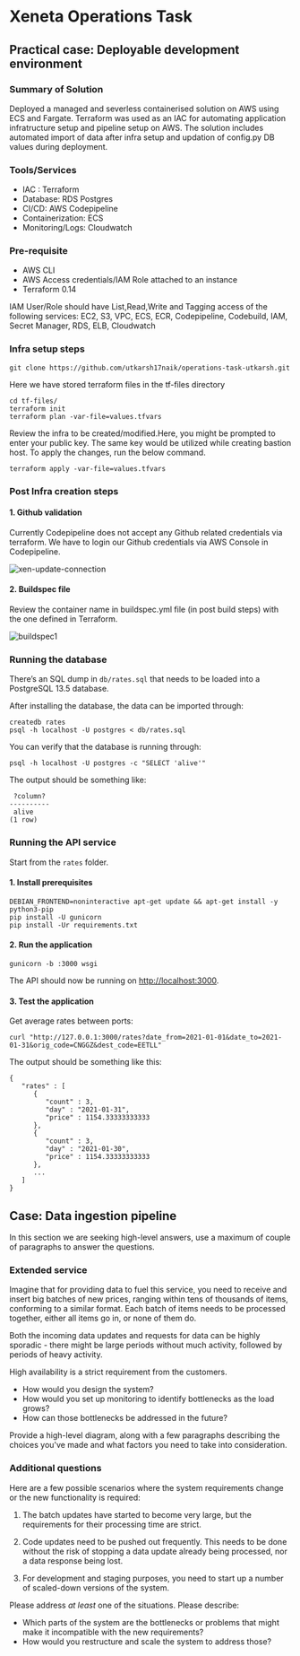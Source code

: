 # Xeneta Operations Task



## Practical case: Deployable development environment

### Summary of Solution
Deployed a managed and severless containerised solution on AWS using ECS and Fargate. Terraform was used as an IAC for automating application infratructure setup and pipeline setup on AWS. The solution includes automated import of data after infra setup and updation of config.py DB values during deployment.

### Tools/Services
- IAC : Terraform
- Database: RDS Postgres
- CI/CD: AWS Codepipeline
- Containerization: ECS
- Monitoring/Logs: Cloudwatch

### Pre-requisite
 - AWS CLI
 - AWS Access credentials/IAM Role attached to an instance
 - Terraform 0.14
 
 IAM User/Role should have List,Read,Write and Tagging access of the following services: EC2, S3, VPC, ECS, ECR, Codepipeline, Codebuild, IAM, Secret Manager, RDS, ELB, Cloudwatch

### Infra setup steps
```
git clone https://github.com/utkarsh17naik/operations-task-utkarsh.git
```
Here we have stored terraform files in the tf-files directory
```
cd tf-files/
terraform init
terraform plan -var-file=values.tfvars
```
Review the infra to be created/modified.Here, you might be prompted to enter your public key. The same key would be utilized while creating bastion host.
To apply the changes, run the below command.
```
terraform apply -var-file=values.tfvars
```
### Post Infra creation steps
#### 1. Github validation
Currently Codepipeline does not accept any Github related credentials via terraform. We have to login our Github credentials via AWS Console in Codepipeline.


![xen-update-connection](https://user-images.githubusercontent.com/34398133/195197078-3060a5c9-82ae-4a2b-b0a3-a7a48b09dcdb.png)

#### 2. Buildspec file

Review the container name in buildspec.yml file (in post build steps) with the one defined in Terraform.

![buildspec1](https://user-images.githubusercontent.com/34398133/195406528-be18a078-dbcc-42e4-b275-20a00081beb9.png)


### Running the database

There’s an SQL dump in `db/rates.sql` that needs to be loaded into a PostgreSQL 13.5 database.

After installing the database, the data can be imported through:

```
createdb rates
psql -h localhost -U postgres < db/rates.sql
```

You can verify that the database is running through:

```
psql -h localhost -U postgres -c "SELECT 'alive'"
```

The output should be something like:

```
 ?column?
----------
 alive
(1 row)
```

### Running the API service

Start from the `rates` folder.

#### 1. Install prerequisites

```
DEBIAN_FRONTEND=noninteractive apt-get update && apt-get install -y python3-pip
pip install -U gunicorn
pip install -Ur requirements.txt
```

#### 2. Run the application
```
gunicorn -b :3000 wsgi
```

The API should now be running on [http://localhost:3000](http://localhost:3000).

#### 3. Test the application

Get average rates between ports:
```
curl "http://127.0.0.1:3000/rates?date_from=2021-01-01&date_to=2021-01-31&orig_code=CNGGZ&dest_code=EETLL"
```

The output should be something like this:
```
{
   "rates" : [
      {
         "count" : 3,
         "day" : "2021-01-31",
         "price" : 1154.33333333333
      },
      {
         "count" : 3,
         "day" : "2021-01-30",
         "price" : 1154.33333333333
      },
      ...
   ]
}
```

## Case: Data ingestion pipeline

In this section we are seeking high-level answers, use a maximum of couple of paragraphs to answer the questions.

### Extended service

Imagine that for providing data to fuel this service, you need to receive and insert big batches of new prices, ranging within tens of thousands of items, conforming to a similar format. Each batch of items needs to be processed together, either all items go in, or none of them do.

Both the incoming data updates and requests for data can be highly sporadic - there might be large periods without much activity, followed by periods of heavy activity.

High availability is a strict requirement from the customers.

* How would you design the system?
* How would you set up monitoring to identify bottlenecks as the load grows?
* How can those bottlenecks be addressed in the future?

Provide a high-level diagram, along with a few paragraphs describing the choices you've made and what factors you need to take into consideration.

### Additional questions

Here are a few possible scenarios where the system requirements change or the new functionality is required:

1. The batch updates have started to become very large, but the requirements for their processing time are strict.

2. Code updates need to be pushed out frequently. This needs to be done without the risk of stopping a data update already being processed, nor a data response being lost.

3. For development and staging purposes, you need to start up a number of scaled-down versions of the system.

Please address *at least* one of the situations. Please describe:

- Which parts of the system are the bottlenecks or problems that might make it incompatible with the new requirements?
- How would you restructure and scale the system to address those?
